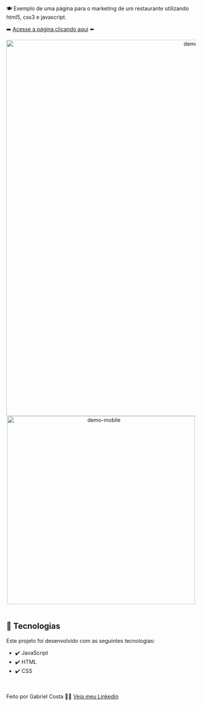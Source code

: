 🍽️ Exemplo de uma página para o marketing de um restaurante utilizando html5, css3 e javascript.

➡️ [Acesse a página clicando aqui](https://gabrielcostarep.github.io/Marketing-Restaurante/) ⬅️

 <div align="center" >
 <img src="./readme-gif/Readme-gif.gif" alt="demo-web" width="1000em">
  <img src="./readme-gif/Readme-cell-gif.gif" alt="demo-mobile" height="500em">
</div>

<br>

## 🚀 Tecnologias

Este projeto foi desenvolvido com as seguintes tecnologias:

- ✔️ JavaScript
- ✔️ HTML
- ✔️ CSS

<br>

Feito por Gabriel Costa 👋🏾 [Veja meu Linkedin](https://www.linkedin.com/in/gabrielcostadev/)
